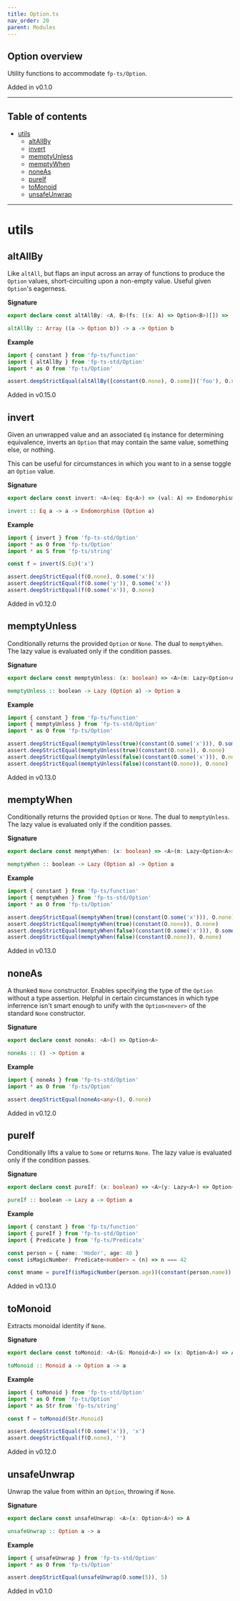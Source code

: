 ```yaml
---
title: Option.ts
nav_order: 20
parent: Modules
---
```


## Option overview

Utility functions to accommodate `fp-ts/Option`.

Added in v0.1.0

---

<h2 class="text-delta">Table of contents</h2>

- [utils](#utils)
  - [altAllBy](#altallby)
  - [invert](#invert)
  - [memptyUnless](#memptyunless)
  - [memptyWhen](#memptywhen)
  - [noneAs](#noneas)
  - [pureIf](#pureif)
  - [toMonoid](#tomonoid)
  - [unsafeUnwrap](#unsafeunwrap)

---

# utils

## altAllBy

Like `altAll`, but flaps an input across an array of functions to produce
the `Option` values, short-circuiting upon a non-empty value. Useful given
`Option`'s eagerness.

**Signature**

```ts
export declare const altAllBy: <A, B>(fs: ((x: A) => Option<B>)[]) => (x: A) => Option<B>
```

```hs
altAllBy :: Array ((a -> Option b)) -> a -> Option b
```

**Example**

```ts
import { constant } from 'fp-ts/function'
import { altAllBy } from 'fp-ts-std/Option'
import * as O from 'fp-ts/Option'

assert.deepStrictEqual(altAllBy([constant(O.none), O.some])('foo'), O.some('foo'))
```

Added in v0.15.0

## invert

Given an unwrapped value and an associated `Eq` instance for determining
equivalence, inverts an `Option` that may contain the same value, something
else, or nothing.

This can be useful for circumstances in which you want to in a sense toggle
an `Option` value.

**Signature**

```ts
export declare const invert: <A>(eq: Eq<A>) => (val: A) => Endomorphism<Option<A>>
```

```hs
invert :: Eq a -> a -> Endomorphism (Option a)
```

**Example**

```ts
import { invert } from 'fp-ts-std/Option'
import * as O from 'fp-ts/Option'
import * as S from 'fp-ts/string'

const f = invert(S.Eq)('x')

assert.deepStrictEqual(f(O.none), O.some('x'))
assert.deepStrictEqual(f(O.some('y')), O.some('x'))
assert.deepStrictEqual(f(O.some('x')), O.none)
```

Added in v0.12.0

## memptyUnless

Conditionally returns the provided `Option` or `None`. The dual to
`memptyWhen`. The lazy value is evaluated only if the condition passes.

**Signature**

```ts
export declare const memptyUnless: (x: boolean) => <A>(m: Lazy<Option<A>>) => Option<A>
```

```hs
memptyUnless :: boolean -> Lazy (Option a) -> Option a
```

**Example**

```ts
import { constant } from 'fp-ts/function'
import { memptyUnless } from 'fp-ts-std/Option'
import * as O from 'fp-ts/Option'

assert.deepStrictEqual(memptyUnless(true)(constant(O.some('x'))), O.some('x'))
assert.deepStrictEqual(memptyUnless(true)(constant(O.none)), O.none)
assert.deepStrictEqual(memptyUnless(false)(constant(O.some('x'))), O.none)
assert.deepStrictEqual(memptyUnless(false)(constant(O.none)), O.none)
```

Added in v0.13.0

## memptyWhen

Conditionally returns the provided `Option` or `None`. The dual to
`memptyUnless`. The lazy value is evaluated only if the condition passes.

**Signature**

```ts
export declare const memptyWhen: (x: boolean) => <A>(m: Lazy<Option<A>>) => Option<A>
```

```hs
memptyWhen :: boolean -> Lazy (Option a) -> Option a
```

**Example**

```ts
import { constant } from 'fp-ts/function'
import { memptyWhen } from 'fp-ts-std/Option'
import * as O from 'fp-ts/Option'

assert.deepStrictEqual(memptyWhen(true)(constant(O.some('x'))), O.none)
assert.deepStrictEqual(memptyWhen(true)(constant(O.none)), O.none)
assert.deepStrictEqual(memptyWhen(false)(constant(O.some('x'))), O.some('x'))
assert.deepStrictEqual(memptyWhen(false)(constant(O.none)), O.none)
```

Added in v0.13.0

## noneAs

A thunked `None` constructor. Enables specifying the type of the `Option`
without a type assertion. Helpful in certain circumstances in which type
inferrence isn't smart enough to unify with the `Option<never>` of the
standard `None` constructor.

**Signature**

```ts
export declare const noneAs: <A>() => Option<A>
```

```hs
noneAs :: () -> Option a
```

**Example**

```ts
import { noneAs } from 'fp-ts-std/Option'
import * as O from 'fp-ts/Option'

assert.deepStrictEqual(noneAs<any>(), O.none)
```

Added in v0.12.0

## pureIf

Conditionally lifts a value to `Some` or returns `None`. The lazy value is
evaluated only if the condition passes.

**Signature**

```ts
export declare const pureIf: (x: boolean) => <A>(y: Lazy<A>) => Option<A>
```

```hs
pureIf :: boolean -> Lazy a -> Option a
```

**Example**

```ts
import { constant } from 'fp-ts/function'
import { pureIf } from 'fp-ts-std/Option'
import { Predicate } from 'fp-ts/Predicate'

const person = { name: 'Hodor', age: 40 }
const isMagicNumber: Predicate<number> = (n) => n === 42

const mname = pureIf(isMagicNumber(person.age))(constant(person.name))
```

Added in v0.13.0

## toMonoid

Extracts monoidal identity if `None`.

**Signature**

```ts
export declare const toMonoid: <A>(G: Monoid<A>) => (x: Option<A>) => A
```

```hs
toMonoid :: Monoid a -> Option a -> a
```

**Example**

```ts
import { toMonoid } from 'fp-ts-std/Option'
import * as O from 'fp-ts/Option'
import * as Str from 'fp-ts/string'

const f = toMonoid(Str.Monoid)

assert.deepStrictEqual(f(O.some('x')), 'x')
assert.deepStrictEqual(f(O.none), '')
```

Added in v0.12.0

## unsafeUnwrap

Unwrap the value from within an `Option`, throwing if `None`.

**Signature**

```ts
export declare const unsafeUnwrap: <A>(x: Option<A>) => A
```

```hs
unsafeUnwrap :: Option a -> a
```

**Example**

```ts
import { unsafeUnwrap } from 'fp-ts-std/Option'
import * as O from 'fp-ts/Option'

assert.deepStrictEqual(unsafeUnwrap(O.some(5)), 5)
```

Added in v0.1.0

